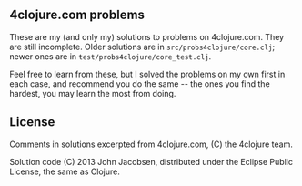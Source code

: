 ## 4clojure.com problems

These are my (and only my) solutions to problems on 4clojure.com. They
are still incomplete. Older solutions are in
`src/probs4clojure/core.clj`; newer ones are in
`test/probs4clojure/core_test.clj`.

Feel free to learn from these, but I solved the problems on my own
first in each case, and recommend you do the same -- the ones you find
the hardest, you may learn the most from doing.


## License

Comments in solutions excerpted from 4clojure.com, (C) the 4clojure team.

Solution code (C) 2013 John Jacobsen, distributed under the Eclipse
Public License, the same as Clojure.
